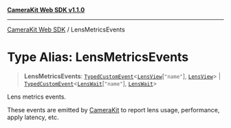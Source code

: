[**CameraKit Web SDK v1.1.0**](../README.md)

***

[CameraKit Web SDK](../globals.md) / LensMetricsEvents

# Type Alias: LensMetricsEvents

> **LensMetricsEvents**: [`TypedCustomEvent`](../classes/TypedCustomEvent.md)\<[`LensView`](LensView.md)\[`"name"`\], [`LensView`](LensView.md)\> \| [`TypedCustomEvent`](../classes/TypedCustomEvent.md)\<[`LensWait`](LensWait.md)\[`"name"`\], [`LensWait`](LensWait.md)\>

Lens metrics events.

These events are emitted by [CameraKit](../classes/CameraKit.md) to report lens usage, performance, apply latency, etc.
